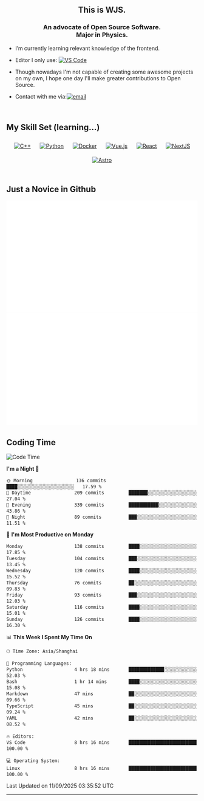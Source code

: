 ## <div align="center">This is WJS.</div>  
  

### <div align="center">An advocate of Open Source Software.<br>Major in Physics.</div>  
  

- I’m currently learning relevant knowledge of the frontend.  
  

- Editor I only use: [![VS Code](https://img.shields.io/badge/-VS%20Code-007ACC?style=plastic&logo=visual-studio-code)](https://code.visualstudio.com/)  
  

- Though nowadays I'm not capable of creating some awesome projects on my own, I hope one day I'll make greater contributions to Open Source.  
  

- Contact with me via:[![email](https://img.shields.io/badge/My-e--mail-red)](mailto:wjs@wjsphy.top)  
  

<br/>  


## My Skill Set (learning...)
<div align="center">  
<a href="https://www.cplusplus.com/" target="_blank"><img style="margin: 10px" src="https://profilinator.rishav.dev/skills-assets/cplusplus-original.svg" alt="C++" height="50" /></a>  
<a href="https://www.python.org/" target="_blank"><img style="margin: 10px" src="https://profilinator.rishav.dev/skills-assets/python-original.svg" alt="Python" height="50" /></a>  
<a href="https://www.docker.com/" target="_blank"><img style="margin: 10px" src="https://profilinator.rishav.dev/skills-assets/docker-original-wordmark.svg" alt="Docker" height="50" /></a>  
<a href="https://vuejs.org/" target="_blank"><img style="margin: 10px" src="https://profilinator.rishav.dev/skills-assets/vuejs-original-wordmark.svg" alt="Vue.js" height="50" /></a>  
<a href="https://reactjs.org/" target="_blank"><img style="margin: 10px" src="https://profilinator.rishav.dev/skills-assets/react-original-wordmark.svg" alt="React" height="50" /></a>  
<a href="https://nextjs.org/" target="_blank"><img style="margin: 10px" src="https://profilinator.rishav.dev/skills-assets/nextjs.png" alt="NextJS" height="50" /></a>  
<a href="https://www.astro.build/" target="_blank"><img style="margin: 10px" src="https://profilinator.rishav.dev/skills-assets/astro.svg" alt="Astro" height="50" /></a>   
</div>

<br/>  


## Just a Novice in Github  
![](https://raw.githubusercontent.com/wjsoj/github-stats-transparent/output/generated/overview.svg)
![](https://raw.githubusercontent.com/wjsoj/github-stats-transparent/output/generated/languages.svg)

## Coding Time

<!--START_SECTION:waka-->
![Code Time](http://img.shields.io/badge/Code%20Time-1%2C343%20hrs%2043%20mins-blue)

**I'm a Night 🦉** 

```text
🌞 Morning                136 commits         ████░░░░░░░░░░░░░░░░░░░░░   17.59 % 
🌆 Daytime                209 commits         ███████░░░░░░░░░░░░░░░░░░   27.04 % 
🌃 Evening                339 commits         ███████████░░░░░░░░░░░░░░   43.86 % 
🌙 Night                  89 commits          ███░░░░░░░░░░░░░░░░░░░░░░   11.51 % 
```
📅 **I'm Most Productive on Monday** 

```text
Monday                   138 commits         ████░░░░░░░░░░░░░░░░░░░░░   17.85 % 
Tuesday                  104 commits         ███░░░░░░░░░░░░░░░░░░░░░░   13.45 % 
Wednesday                120 commits         ████░░░░░░░░░░░░░░░░░░░░░   15.52 % 
Thursday                 76 commits          ██░░░░░░░░░░░░░░░░░░░░░░░   09.83 % 
Friday                   93 commits          ███░░░░░░░░░░░░░░░░░░░░░░   12.03 % 
Saturday                 116 commits         ████░░░░░░░░░░░░░░░░░░░░░   15.01 % 
Sunday                   126 commits         ████░░░░░░░░░░░░░░░░░░░░░   16.30 % 
```


📊 **This Week I Spent My Time On** 

```text
🕑︎ Time Zone: Asia/Shanghai

💬 Programming Languages: 
Python                   4 hrs 18 mins       █████████████░░░░░░░░░░░░   52.03 % 
Bash                     1 hr 14 mins        ████░░░░░░░░░░░░░░░░░░░░░   15.08 % 
Markdown                 47 mins             ██░░░░░░░░░░░░░░░░░░░░░░░   09.66 % 
TypeScript               45 mins             ██░░░░░░░░░░░░░░░░░░░░░░░   09.24 % 
YAML                     42 mins             ██░░░░░░░░░░░░░░░░░░░░░░░   08.52 % 

🔥 Editors: 
VS Code                  8 hrs 16 mins       █████████████████████████   100.00 % 

💻 Operating System: 
Linux                    8 hrs 16 mins       █████████████████████████   100.00 % 
```


 Last Updated on 11/09/2025 03:35:52 UTC
<!--END_SECTION:waka-->

----

<!--
**wjsoj/wjsoj** is a ✨ _special_ ✨ repository because its `README.md` (this file) appears on your GitHub profile.

Here are some ideas to get you started:

- 🔭 I’m currently working on ...
- 🌱 I’m currently learning ...
- 👯 I’m looking to collaborate on ...
- 🤔 I’m looking for help with ...
- 💬 Ask me about ...
- 📫 How to reach me: ...
- 😄 Pronouns: ...
- ⚡ Fun fact: ...
-->
